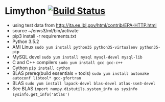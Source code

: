 # Limython [![Build Status](https://travis-ci.org/jansyk13/limython.svg?branch=master)](https://travis-ci.org/jansyk13/limython)
* using test data from http://ita.ee.lbl.gov/html/contrib/EPA-HTTP.html
* source ~/envs3/ml/bin/activate
* pip3 install -r requirements.txt
* Python 3.5.2
* AMI Linux `sudo yum install python35 python35-virtualenv python35-pip`
* MySQL devel `sudo yum install mysql mysql-devel mysql-lib`
* C and C++ compilers `sudo yum install gcc gcc-c++`
* Cython `pip install cython`
* BLAS prereq(build essentials + tools) `sudo yum install automake autoconf libtool* gcc-gfortran` 
* BLAS `sudo yum install lapack-devel blas-devel atlas-sse3-devel`
* See BLAS `import numpy.distutils.system_info as sysinfo` `sysinfo.get_info('atlas')`
